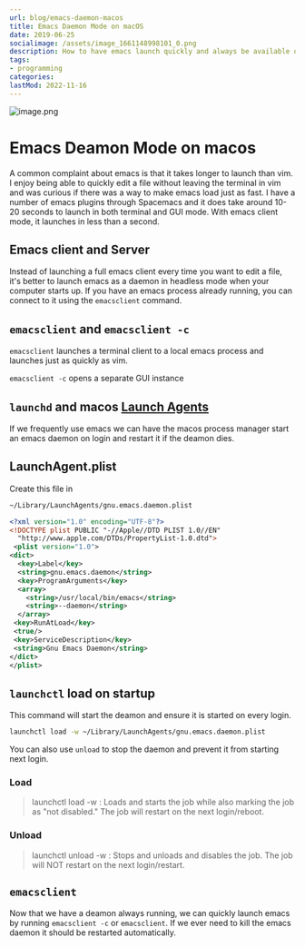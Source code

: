 ```yaml
---
url: blog/emacs-daemon-macos
title: Emacs Daemon Mode on macOS
date: 2019-06-25
socialimage: /assets/image_1661148998101_0.png
description: How to have emacs launch quickly and always be available on macos
tags:
- programming
categories:
lastMod: 2022-11-16
---
```

![image.png](/assets/image_1661148998101_0.png)

# Emacs Deamon Mode on macos

A common complaint about emacs is that it takes longer to launch than vim. I enjoy being able to quickly edit a file without leaving the terminal in vim and was curious if there was a way to make emacs load just as fast. I have a number of emacs plugins through Spacemacs and it does take around 10-20 seconds to launch in both terminal and GUI mode. With emacs client mode, it launches in less than a second.

## Emacs client and Server

Instead of launching a full emacs client every time you want to edit a file, it's better to launch emacs as a daemon in headless mode when your computer starts up. If you have an emacs process already running, you can connect to it using the `emacsclient` command.

## `emacsclient` and `emacsclient -c`

`emacsclient` launches a terminal client to a local emacs process and launches just as quickly as vim.

`emacsclient -c` opens a separate GUI instance

## `launchd` and macos [Launch Agents](https://developer.apple.com/library/archive/documentation/MacOSX/Conceptual/BPSystemStartup/Chapters/Introduction.html "Launch Agents")

If we frequently use emacs we can have the macos process manager start an emacs daemon on login and restart it if the deamon dies.

## LaunchAgent.plist

Create this file in

``` bash
~/Library/LaunchAgents/gnu.emacs.daemon.plist
```


``` xml
<?xml version="1.0" encoding="UTF-8"?>
<!DOCTYPE plist PUBLIC "-//Apple//DTD PLIST 1.0//EN"
  "http://www.apple.com/DTDs/PropertyList-1.0.dtd">
 <plist version="1.0">
<dict>
  <key>Label</key>
  <string>gnu.emacs.daemon</string>
  <key>ProgramArguments</key>
  <array>
    <string>/usr/local/bin/emacs</string>
    <string>--daemon</string>
  </array>
 <key>RunAtLoad</key>
 <true/>
 <key>ServiceDescription</key>
 <string>Gnu Emacs Daemon</string>
</dict>
</plist>
```

## `launchctl` load on startup

This command will start the deamon and ensure it is started on every login.

``` bash
launchctl load -w ~/Library/LaunchAgents/gnu.emacs.daemon.plist
```

You can also use `unload` to stop the daemon and prevent it from starting next login.

### Load
> launchctl load -w <path>: Loads and starts the job while also marking the job as "not disabled." The job will restart on the next login/reboot.
### Unload

> launchctl unload -w <path>: Stops and unloads and disables the job. The job will NOT restart on the next login/restart.

## `emacsclient`

Now that we have a deamon always running, we can quickly launch emacs by running `emacsclient -c` or `emacsclient`. If we ever need to kill the emacs daemon it should be restarted automatically.
